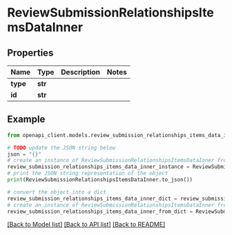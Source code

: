 # ReviewSubmissionRelationshipsItemsDataInner


## Properties

Name | Type | Description | Notes
------------ | ------------- | ------------- | -------------
**type** | **str** |  | 
**id** | **str** |  | 

## Example

```python
from openapi_client.models.review_submission_relationships_items_data_inner import ReviewSubmissionRelationshipsItemsDataInner

# TODO update the JSON string below
json = "{}"
# create an instance of ReviewSubmissionRelationshipsItemsDataInner from a JSON string
review_submission_relationships_items_data_inner_instance = ReviewSubmissionRelationshipsItemsDataInner.from_json(json)
# print the JSON string representation of the object
print(ReviewSubmissionRelationshipsItemsDataInner.to_json())

# convert the object into a dict
review_submission_relationships_items_data_inner_dict = review_submission_relationships_items_data_inner_instance.to_dict()
# create an instance of ReviewSubmissionRelationshipsItemsDataInner from a dict
review_submission_relationships_items_data_inner_from_dict = ReviewSubmissionRelationshipsItemsDataInner.from_dict(review_submission_relationships_items_data_inner_dict)
```
[[Back to Model list]](../README.md#documentation-for-models) [[Back to API list]](../README.md#documentation-for-api-endpoints) [[Back to README]](../README.md)


